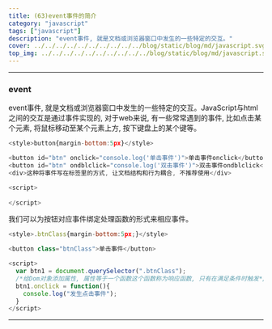 ```yaml
---
title: (63)event事件的简介
category: "javascript"
tags: ["javascript"]
description: "event事件, 就是文档或浏览器窗口中发生的一些特定的交互。"
cover: ../../../../../../../../../../blog/static/blog/md/javascript.svg
top_img: ../../../../../../../../../../blog/static/blog/md/javascript.svg
---
```


***

### event

event事件, 就是文档或浏览器窗口中发生的一些特定的交互。JavaScript与html之间的交互是通过事件实现的, 对于web来说, 有一些常常遇到的事件, 比如点击某个元素, 将鼠标移动至某个元素上方, 按下键盘上的某个键等。


```js html
<style>button{margin-bottom:5px}</style>

<button id="btn" onclick="console.log('单击事件')">单击事件onclick</button>
<button id="btn" ondblclick="console.log('双击事件')">双击事件ondblclick</button>
<div>这种将事件写在标签里的方式, 让文档结构和行为耦合, 不推荐使用</div>

<script>
  
</script>
```


我们可以为按钮对应事件绑定处理函数的形式来相应事件。


```js html
<style>.btnClass{margin-bottom:5px;}</style>

<button class="btnClass">单击事件</button>

<script>
  var btn1 = document.querySelector(".btnClass");
  /*给Dom对象添加属性, 属性等于一个函数这个函数称为响应函数, 只有在满足条件时触发*/
  btn1.onclick = function(){
    console.log("发生点击事件");
  }
</script>
```


***